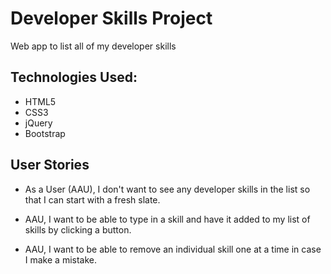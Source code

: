 # Developer Skills Project
Web app to list all of my developer skills

## Technologies Used:
- HTML5
- CSS3
- jQuery
- Bootstrap


## User Stories
-   As a User (AAU), I don't want to see any developer skills in the list so that I can start with a fresh slate.

-   AAU, I want to be able to type in a skill and have it added to my list of skills by clicking a button.

-   AAU, I want to be able to remove an individual skill one at a time in case I make a mistake.